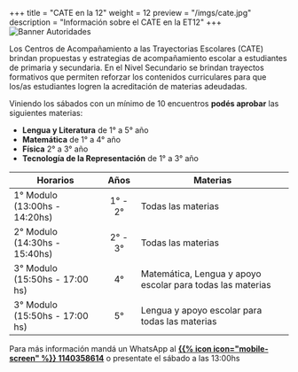 +++
title = "CATE en la 12"
weight = 12
preview = "/imgs/cate.jpg"
description = "Información sobre el CATE en la ET12"
+++
![Banner Autoridades](/imgs/cate.jpg?height=250px&lightbox=false)


Los Centros de Acompañamiento a las Trayectorias Escolares (CATE) brindan propuestas y estrategias de acompañamiento escolar a estudiantes de primaria y secundaria. En el Nivel Secundario se brindan trayectos formativos que permiten reforzar los contenidos curriculares para que los/as estudiantes logren la acreditación de materias adeudadas.

Viniendo los sábados con un mínimo de 10 encuentros **podés aprobar** las siguientes materias:

- **Lengua y Literatura** de 1° a 5° año
- **Matemática** de 1° a 4° año
- **Física** 2° a 3° año
- **Tecnología de la Representación** de 1° a 3° año


| Horarios                      | Años     | Materias                                                     |
|-------------------------------|:--------:|--------------------------------------------------------------|
| 1° Modulo (13:00hs - 14:20hs) | 1° - 2°  | Todas las materias                                           |
| 2° Modulo (14:30hs - 15:40hs) | 2° - 3°  | Todas las materias                                           |
| 3° Modulo (15:50hs - 17:00 hs)| 4°       |  Matemática, Lengua y apoyo escolar para todas las materias  |
| 3° Modulo (15:50hs - 17:00 hs)| 5°       | Lengua y apoyo escolar para todas las materias               |


Para más información mandá un WhatsApp al **[{{% icon icon="mobile-screen" %}} 1140358614](https://api.whatsapp.com/send?phone=++5491140358614&text=Hola!%20Quiero%20saber%20m%C3%A1s%20informaci%C3%B3n%20sobre%20el%20CATE%20)** o presentate el sábado a las 13:00hs